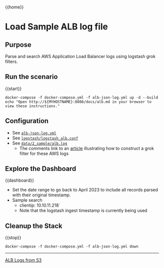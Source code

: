 {{home}}

# Load Sample ALB log file

## Purpose
Parse and search AWS Application Load Balancer logs using logstash grok filters.

## Run the scenario

{{start}}

```
docker-compose -f docker-compose.yml -f alb-json-log.yml up -d --build
echo "Open http://${MYHOSTNAME}:8086/docs/alb.md in your browser to view these instructions."

```

## Configuration
- See [`alb-json-log.yml`](../alb-json-log.yml)
- See [`logstash/logstash_alb.conf`](../logstash/logstash_alb.conf)
- See [`data/2_sample/alb.log`](../data/2_sample/alb.log)
  - The comments link to an [article](https://medium.com/@sameera.godakanda/alb-access-logs-in-elasticsearch-69b1acaa6b55) illustrating how to construct a grok filter for these AWS logs

## Explore the Dashboard


{{dashboard}}
- Set the date range to go back to April 2023 to include all records parsed with their original timestamp.
- Sample search
  - clientip:	10.10.11.218`
  - Note that the logstash ingest timestamp is currently being used


## Cleanup the Stack

{{stop}}

```
docker-compose -f docker-compose.yml -f alb-json-log.yml down
```

---
[ALB Logs from S3](alb_s3.md)